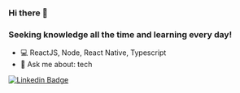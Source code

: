 ### Hi there 👋

### Seeking knowledge all the time and learning every day!


- :computer:   ReactJS, Node, React Native, Typescript
- 💬   Ask me about: tech

[![Linkedin Badge](https://img.shields.io/badge/-Alisson%20Ananias-0080FF?style=flat-square&logo=Linkedin&logoColor=white&link=https://www.linkedin.com/in/alissonananias/)](https://www.linkedin.com/in/alissonananias/)  
<!--
**Alissonjra/alissonjra** is a ✨ _special_ ✨ repository because its `README.md` (this file) appears on your GitHub profile.

Here are some ideas to get you started:

- 🔭 I’m currently working on ...
- 🌱 I’m currently learning ...
- 👯 I’m looking to collaborate on ...
- 🤔 I’m looking for help with ...
- 💬 Ask me about ...
- 📫 How to reach me: ...
- 😄 Pronouns: ...
- ⚡ Fun fact: ...
-->

